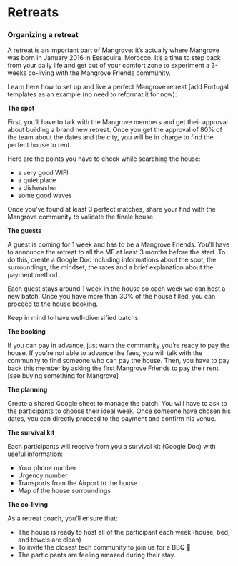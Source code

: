# Retreats

### Organizing a retreat


A retreat is an important part of Mangrove: it’s actually where Mangrove was born in January 2016 in Essaouira, Morocco. It’s a time to step back from your daily life and get out of your comfort zone to experiment a 3-weeks co-living with the Mangrove Friends community.

Learn here how to set up and live a perfect Mangrove retreat [add Portugal templates as an example (no need to reformat it for now):


**The spot**

First, you’ll have to talk with the Mangrove members and get their approval about building a brand new retreat. Once you get the approval of 80% of the team about the dates and the city, you will be in charge to find the perfect house to rent.

Here are the points you have to check while searching the house:
- a very good WIFI
- a quiet place
- a dishwasher
- some good waves 

Once you’ve found at least 3 perfect matches, share your find with the Mangrove community to validate the finale house.

**The guests**

A guest is coming for 1 week and has to be a Mangrove Friends. You’ll have to announce the retreat to all the MF at least 3 months before the start. To do this, create a Google Doc including informations about the spot, the surroundings, the mindset, the rates and a brief explanation about the payment method. 

Each guest stays around 1 week in the house so each week we can host a new batch. Once you have more than 30% of the house filled, you can proceed to the house booking. 

Keep in mind to have well-diversified batchs.

**The booking**

If you can pay in advance, just warn the community you’re ready to pay the house. If you’re not able to advance the fees, you will talk with the community to find someone who can pay the house. Then, you have to pay back this member by asking the first Mangrove Friends to pay their rent [see buying something for Mangrove] 

**The planning**

Create a shared Google sheet to manage the batch. You will have to ask to the participants to choose their ideal week. Once someone have chosen his dates, you can directly proceed to the payment and confirm his venue.

**The survival kit**

Each participants will receive from you a survival kit (Google Doc) with useful information:
- Your phone number
- Urgency number
- Transports from the Airport to the house
- Map of the house surroundings

**The co-living**

As a retreat coach, you’ll ensure that: 
- The house is ready to host all of the participant each week (house, bed, and towels are clean)
- To invite the closest tech community to join us for a BBQ 🌭
- The participants are feeling amazed during their stay.


